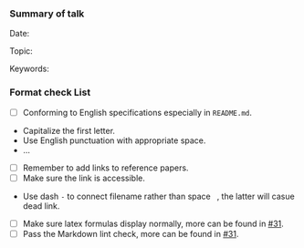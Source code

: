 <!-- markdownlint-disable -->
<!--

Thank you for collating and sharing your knowledge!

PR Title Format:
	 [date]: [topic]
e.g. 2022-05-16: database introduction

-->

### Summary of talk

<!--
The summary of talk, feel free to add anything more.
-->
Date:

Topic:

Keywords:

### Format check List

- [ ] Conforming to English specifications especially in `README.md`.
- Capitalize the first letter.
- Use English punctuation with appropriate space.
- ...
- [ ] Remember to add links to reference papers.
- [ ] Make sure the link is accessible.
- Use dash `-` to connect filename rather than space ` `, the latter will casue dead link.
- [ ] Make sure latex formulas display normally, more can be found in [#31](https://github.com/CDDSCLab/Weekly-Group-Meeting-Paper-List/discussions/31).
- [ ] Pass the Markdown lint check, more can be found in [#31](https://github.com/CDDSCLab/Weekly-Group-Meeting-Paper-List/discussions/31#discussioncomment-3828772).
